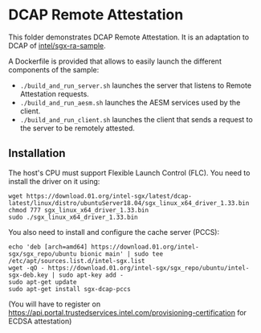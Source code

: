 DCAP Remote Attestation
=======================

This folder demonstrates DCAP Remote Attestation.
It is an adaptation to DCAP of [intel/sgx-ra-sample](https://github.com/intel/sgx-ra-sample).

A Dockerfile is provided that allows to easily launch the different components of the sample:
- `./build_and_run_server.sh` launches the server that listens to Remote Attestation requests.
- `./build_and_run_aesm.sh` launches the AESM services used by the client.
- `./build_and_run_client.sh` launches the client that sends a request to the server to be remotely attested.

Installation
------------

The host's CPU must support Flexible Launch Control (FLC).
You need to install the driver on it using:
```
wget https://download.01.org/intel-sgx/latest/dcap-latest/linux/distro/ubuntuServer18.04/sgx_linux_x64_driver_1.33.bin
chmod 777 sgx_linux_x64_driver_1.33.bin
sudo ./sgx_linux_x64_driver_1.33.bin
```

You also need to install and configure the cache server (PCCS):
```
echo 'deb [arch=amd64] https://download.01.org/intel-sgx/sgx_repo/ubuntu bionic main' | sudo tee /etc/apt/sources.list.d/intel-sgx.list
wget -qO - https://download.01.org/intel-sgx/sgx_repo/ubuntu/intel-sgx-deb.key | sudo apt-key add -
sudo apt-get update
sudo apt-get install sgx-dcap-pccs
```
(You will have to register on https://api.portal.trustedservices.intel.com/provisioning-certification for ECDSA attestation)
